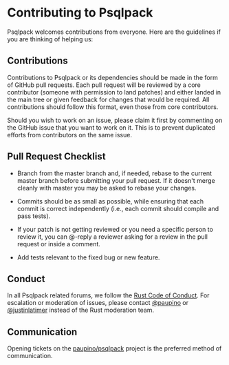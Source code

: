 # Contributing to Psqlpack

Psqlpack welcomes contributions from everyone. Here are the guidelines if you are
thinking of helping us:

## Contributions

Contributions to Psqlpack or its dependencies should be made in the form of GitHub
pull requests. Each pull request will be reviewed by a core contributor
(someone with permission to land patches) and either landed in the main tree or
given feedback for changes that would be required. All contributions should
follow this format, even those from core contributors.

Should you wish to work on an issue, please claim it first by commenting on
the GitHub issue that you want to work on it. This is to prevent duplicated
efforts from contributors on the same issue.

## Pull Request Checklist

- Branch from the master branch and, if needed, rebase to the current master
  branch before submitting your pull request. If it doesn't merge cleanly with
  master you may be asked to rebase your changes.

- Commits should be as small as possible, while ensuring that each commit is
  correct independently (i.e., each commit should compile and pass tests). 

- If your patch is not getting reviewed or you need a specific person to review
  it, you can @-reply a reviewer asking for a review in the pull request or inside a
  comment.

- Add tests relevant to the fixed bug or new feature.

## Conduct

In all Psqlpack related forums, we follow the [Rust Code of
Conduct](https://www.rust-lang.org/conduct.html).  For escalation or moderation of
issues, please contact [@paupino](https://github.com/paupino) or [@justinlatimer](https://github.com/justinlatimer) instead of the Rust
moderation team.

## Communication

Opening tickets on the
[paupino/psqlpack](https://github.com/paupino/psqlpack) project is the preferred method of communication. 